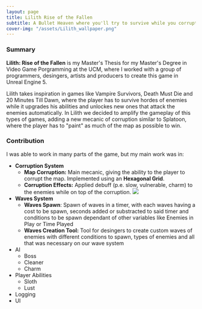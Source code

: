 ```yaml
---
layout: page
title: Lilith Rise of the Fallen
subtitle: A Bullet Heaven where you'll try to survive while you corrupt the map
cover-img: "/assets/Lilith_wallpaper.png"
---
```


### Summary

**Lilith: Rise of the Fallen** is my Master's Thesis for my Master's Degree in Video Game Porgramming at the UCM, where I worked with a group of programmers, desingers, artists and producers to create this game in Unreal Engine 5.

Lilith takes inspiration in games like Vampire Survivors, Death Must Die and 20 Minutes Till Dawn, where the player has to survive hordes of enemies while it upgrades his abilities and unlockes new ones that attack the enemies automatically. In Lilith we decided to amplify the gameplay of this types of games, adding a new mecanic of corruption similar to Splatoon, where the player has to "paint" as much of the map as possible to win.

### Contribution

I was able to work in many parts of the game, but my main work was in:

  - **Corruption System**
    - **Map Corruption:** Main mecanic, giving the ability to the player to corrupt the map. Implemented using an **Hexagonal Grid**.
    - **Corruption Effects:** Applied debuff (p.e. slow, vulnerable, charm) to the enemies while on top of the corruption.
      ![](assets/Lilith_corruption.gif)
  - **Waves System**
    - **Waves Spawn**: Spawn of waves in a timer, with each waves having a cost to be spawn, seconds added or substracted to said timer and conditions to be spawn dependant of other variables like Enemies in Play or Time Played
    - **Waves Creation Tool:** Tool for desingers to create custom waves of enemies with different conditions to spawn, types of enemies and all that was necessary on our wave system 
      [](assets/Wave_tool.png)
  - AI
    - Boss
    - Cleaner
    - Charm
  - Player Abilities
    - Sloth
    - Lust
  - Logging
  - UI

